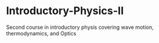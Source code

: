 # Introductory-Physics-II
Second course in introductory physis covering wave motion, thermodynamics, and Optics
